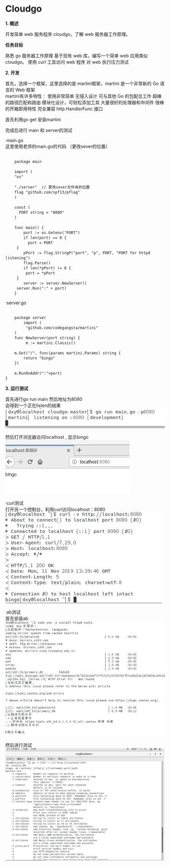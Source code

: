 # Cloudgo

**1. 概述**  
    
开发简单 web 服务程序 cloudgo，了解 web 服务器工作原理。

**任务目标**

熟悉 go 服务器工作原理
基于现有 web 库，编写一个简单 web 应用类似 cloudgo。
使用 curl 工具访问 web 程序
对 web 执行压力测试

**2. 开发**

首先，选择一个框架，这里选择的是 martini框架，martini 是一个非常新的 Go 语言的 Web 框架  
martini有许多特性：
使用非常简单
无侵入设计
可与其他 Go 的包配合工作
超棒的路径匹配和路由
模块化设计，可轻松添加工具
大量很好的处理器和中间件
很棒的开箱即用特性
完全兼容 http.HandlerFunc 接口  
   
首先利用go get 安装martini  
   
完成后进行 main 和 server的测试

·main.go  
这里使用老师的main.go的代码 （更改sever的位置）

``` 

    package main

    import (
    "os"

    "./server"  // 更改sever文件夹的位置
    flag "github.com/spf13/pflag"
    )

    const (
      PORT string = "8080"
    )

    func main() {
        port := os.Getenv("PORT")
        if len(port) == 0 {
          port = PORT
     }
        pPort := flag.StringP("port", "p", PORT, "PORT for httpd listening")
        flag.Parse()
        if len(*pPort) != 0 {
         port = *pPort
     }
        server := server.NewServer()
     server.Run(":" + port)
    }
``` 


·server.go  

```

    package server
        import (
         "github.com/codegangsta/martini" 
    )
    func NewServer(port string) {   
         m := martini.Classic()

    m.Get("/", func(params martini.Params) string {
        return "bingo"
    })

    m.RunOnAddr(":"+port)   
}

```

**3. 运行测试**    

首先进行go run main 然后地址为8080  
会得到一个正在listen的结果  
![main](https://github.com/saltydong/cloudgo/blob/master/pic/main.JPG)  
   
然后打开浏览器访问localhost  , 显示bingo
![bingo](https://github.com/saltydong/cloudgo/blob/master/pic/bingo.JPG)  

·curl测试  
打开另一个控制台，利用curl访问localhost：8080  
![curl](https://github.com/saltydong/cloudgo/blob/master/pic/curl.JPG)   
   
·ab测试  
首先安装ab  
![安装](https://github.com/saltydong/cloudgo/blob/master/pic/ab%20%E5%AE%89%E8%A3%85.JPG)  
   
然后进行测试  
![ab](https://github.com/saltydong/cloudgo/blob/master/pic/ab%E6%B5%8B%E8%AF%95.JPG)  


